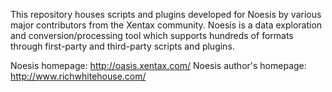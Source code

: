 This repository houses scripts and plugins developed for Noesis by various major contributors from the Xentax community. Noesis is a data exploration and conversion/processing tool which supports hundreds of formats through first-party and third-party scripts and plugins.

Noesis homepage: http://oasis.xentax.com/
Noesis author's homepage: http://www.richwhitehouse.com/
